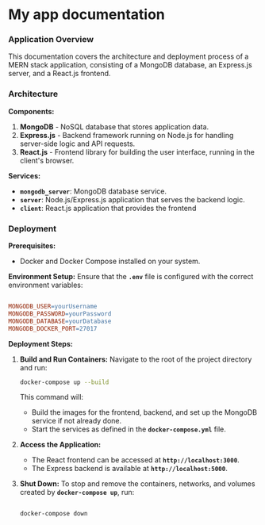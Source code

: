 # My app documentation

### **Application Overview**

This documentation covers the architecture and deployment process of a MERN stack application, consisting of a MongoDB database, an Express.js server, and a React.js frontend.

### **Architecture**

**Components:**

1. **MongoDB** - NoSQL database that stores application data.
2. **Express.js** - Backend framework running on Node.js for handling server-side logic and API requests.
3. **React.js** - Frontend library for building the user interface, running in the client's browser.

**Services:**

- **`mongodb_server`**: MongoDB database service.
- **`server`**: Node.js/Express.js application that serves the backend logic.
- **`client`**: React.js application that provides the frontend

### **Deployment**

**Prerequisites:**

- Docker and Docker Compose installed on your system.

**Environment Setup:**
Ensure that the **`.env`** file is configured with the correct environment variables:

```makefile

MONGODB_USER=yourUsername
MONGODB_PASSWORD=yourPassword
MONGODB_DATABASE=yourDatabase
MONGODB_DOCKER_PORT=27017

```

**Deployment Steps:**

1. **Build and Run Containers:**
Navigate to the root of the project directory and run:
    
    ```bash
    docker-compose up --build
    ```
    
    This command will:
    
    - Build the images for the frontend, backend, and set up the MongoDB service if not already done.
    - Start the services as defined in the **`docker-compose.yml`** file.
2. **Access the Application:**
    - The React frontend can be accessed at **`http://localhost:3000`**.
    - The Express backend is available at **`http://localhost:5000`**.
3. **Shut Down:**
To stop and remove the containers, networks, and volumes created by **`docker-compose up`**, run:
    
    ```bash
    
    docker-compose down
    
    ```
